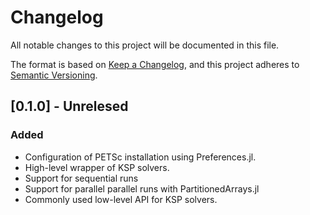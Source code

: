 # Changelog

All notable changes to this project will be documented in this file.

The format is based on [Keep a Changelog](https://keepachangelog.com/en/1.0.0/),
and this project adheres to [Semantic Versioning](https://semver.org/spec/v2.0.0.html).

## [0.1.0] - Unrelesed

### Added

- Configuration of PETSc installation using Preferences.jl.
- High-level wrapper of KSP solvers.
- Support for sequential runs
- Support for parallel parallel runs with PartitionedArrays.jl
- Commonly used low-level API for KSP solvers.
